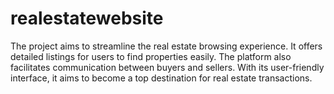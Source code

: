 # realestatewebsite
The project aims to streamline the real estate browsing experience. It offers detailed listings for users to find properties easily. The platform also facilitates communication between buyers and sellers. With its user-friendly interface, it aims to become a top destination for real estate transactions.
